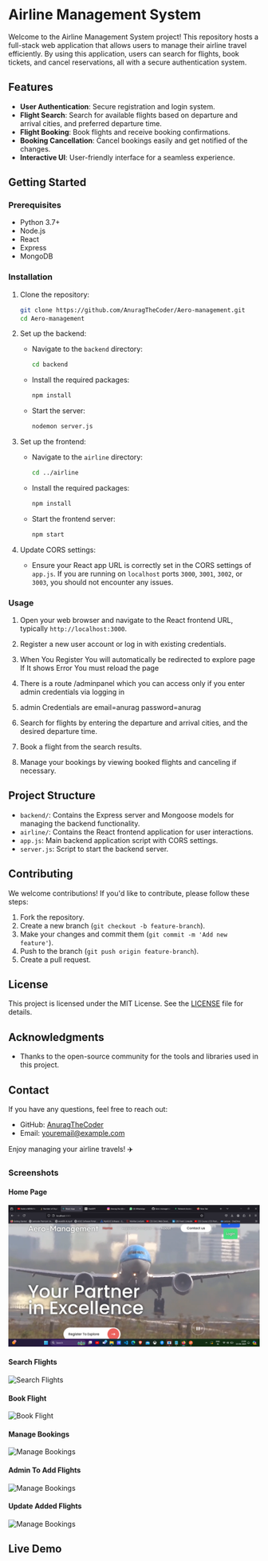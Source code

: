 # Airline Management System

Welcome to the Airline Management System project! This repository hosts a full-stack web application that allows users to manage their airline travel efficiently. By using this application, users can search for flights, book tickets, and cancel reservations, all with a secure authentication system.

## Features

- **User Authentication**: Secure registration and login system.
- **Flight Search**: Search for available flights based on departure and arrival cities, and preferred departure time.
- **Flight Booking**: Book flights and receive booking confirmations.
- **Booking Cancellation**: Cancel bookings easily and get notified of the changes.
- **Interactive UI**: User-friendly interface for a seamless experience.

## Getting Started

### Prerequisites

- Python 3.7+
- Node.js
- React
- Express
- MongoDB

### Installation

1. Clone the repository:
    ```bash
    git clone https://github.com/AnuragTheCoder/Aero-management.git
    cd Aero-management
    ```

2. Set up the backend:
    - Navigate to the `backend` directory:
      ```bash
      cd backend
      ```
    - Install the required packages:
      ```bash
      npm install
      ```
    - Start the server:
      ```bash
      nodemon server.js
      ```

3. Set up the frontend:
    - Navigate to the `airline` directory:
      ```bash
      cd ../airline
      ```
    - Install the required packages:
      ```bash
      npm install
      ```
    - Start the frontend server:
      ```bash
      npm start
      ```

4. Update CORS settings:
    - Ensure your React app URL is correctly set in the CORS settings of `app.js`. If you are running on `localhost` ports `3000`, `3001`, `3002`, or `3003`, you should not encounter any issues.

### Usage

1. Open your web browser and navigate to the React frontend URL, typically `http://localhost:3000`.

2. Register a new user account or log in with existing credentials.

3. When You Register You will automatically be redirected to explore page If It shows Error You must reload the page

4. There is a route /adminpanel which you can access only if you enter admin credentials via logging in

5. admin Credentials are email=anurag password=anurag

6. Search for flights by entering the departure and arrival cities, and the desired departure time.

7. Book a flight from the search results.

8. Manage your bookings by viewing booked flights and canceling if necessary.

## Project Structure

- `backend/`: Contains the Express server and Mongoose models for managing the backend functionality.
- `airline/`: Contains the React frontend application for user interactions.
- `app.js`: Main backend application script with CORS settings.
- `server.js`: Script to start the backend server.

## Contributing

We welcome contributions! If you'd like to contribute, please follow these steps:

1. Fork the repository.
2. Create a new branch (`git checkout -b feature-branch`).
3. Make your changes and commit them (`git commit -m 'Add new feature'`).
4. Push to the branch (`git push origin feature-branch`).
5. Create a pull request.

## License

This project is licensed under the MIT License. See the [LICENSE](LICENSE) file for details.

## Acknowledgments

- Thanks to the open-source community for the tools and libraries used in this project.

## Contact

If you have any questions, feel free to reach out:

- GitHub: [AnuragTheCoder](https://github.com/AnuragTheCoder)
- Email: youremail@example.com

Enjoy managing your airline travels! ✈️

### Screenshots

#### Home Page
![Home Page](screenshots/Screenshot%20(119).png)

#### Search Flights
![Search Flights](screenshots/2.png)

#### Book Flight
![Book Flight](screenshots/3.png)

#### Manage Bookings
![Manage Bookings](screenshots/4.png)

#### Admin To Add Flights
![Manage Bookings](screenshots/5.png)

#### Update Added Flights
![Manage Bookings](screenshots/6.png)


## Live Demo

